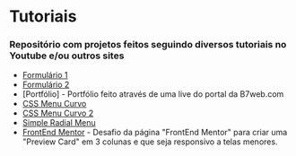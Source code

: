 # Tutoriais

### Repositório com projetos feitos seguindo diversos tutoriais no Youtube e/ou outros sites

* [Formulário 1](https://www.youtube.com/watch?v=VCsNIRXNsmY)
* [Formulário 2](https://www.youtube.com/watch?v=oCG2H_g-Jm8)
* [Portfólio] - Portfólio feito através de uma live do portal da B7web.com
* [CSS Menu Curvo](https://www.youtube.com/watch?v=ArTVfdHOB-M)
* [CSS Menu Curvo 2](https://www.youtube.com/watch?v=a3rofqqrTBE)
* [Simple Radial Menu](https://www.youtube.com/watch?v=ShPPkZEeLPo)
* [FrontEnd Mentor](https://www.frontendmentor.io/challenges/3column-preview-card-component-pH92eAR2-) - Desafio da página "FrontEnd Mentor" para criar uma "Preview Card" em 3 colunas e que seja responsivo a telas menores.
